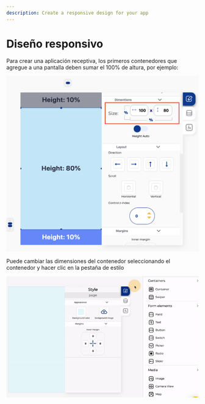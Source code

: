 ```yaml
---
description: Create a responsive design for your app
---
```


# Diseño responsivo

Para crear una aplicación receptiva, los primeros contenedores que agregue a una pantalla deben sumar el 100% de altura, por ejemplo:

![](../.gitbook/assets/captura-de-pantalla-2020-02-03-a-la-s-20.17.47.png)

Puede cambiar las dimensiones del contenedor seleccionando el contenedor y hacer clic en la pestaña de estilo

![](../.gitbook/assets/working-with-containers.gif)

